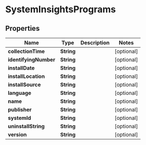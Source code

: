 
# SystemInsightsPrograms

## Properties
Name | Type | Description | Notes
------------ | ------------- | ------------- | -------------
**collectionTime** | **String** |  |  [optional]
**identifyingNumber** | **String** |  |  [optional]
**installDate** | **String** |  |  [optional]
**installLocation** | **String** |  |  [optional]
**installSource** | **String** |  |  [optional]
**language** | **String** |  |  [optional]
**name** | **String** |  |  [optional]
**publisher** | **String** |  |  [optional]
**systemId** | **String** |  |  [optional]
**uninstallString** | **String** |  |  [optional]
**version** | **String** |  |  [optional]



